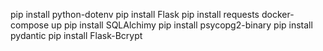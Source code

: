 
pip install python-dotenv
pip install Flask
pip install requests
docker-compose up
pip install SQLAlchimy
pip install psycopg2-binary
pip install pydantic
pip install Flask-Bcrypt